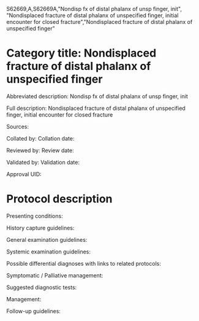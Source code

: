 S62669,A,S62669A,"Nondisp fx of distal phalanx of unsp finger, init", "Nondisplaced fracture of distal phalanx of unspecified finger, initial encounter for closed fracture","Nondisplaced fracture of distal phalanx of unspecified finger"
# Category title: Nondisplaced fracture of distal phalanx of unspecified finger

Abbreviated description: Nondisp fx of distal phalanx of unsp finger, init

Full description: Nondisplaced fracture of distal phalanx of unspecified finger, initial encounter for closed fracture

Sources:

Collated by:
Collation date:

Reviewed by:
Review date:

Validated by:
Validation date:

Approval UID:

# Protocol description

Presenting conditions:

History capture guidelines:

General examination guidelines:

Systemic examination guidelines:

Possible differential diagnoses with links to related protocols:

Symptomatic / Palliative management:

Suggested diagnostic tests:

Management:

Follow-up guidelines:
